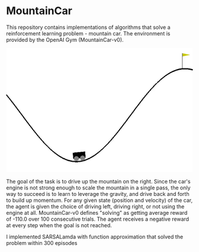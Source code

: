 # MountainCar

This repository contains implementations of algorithms that solve a reinforcement learning problem - mountain car. The environment is provided by the OpenAI Gym (MountainCar-v0). 

![Output sample](mountaincar.gif)


The goal of the task is to drive up the mountain on the right. Since the car's engine is not strong enough to scale the mountain in a single pass, the only way to succeed is to learn to leverage the gravity, and drive back and forth to build up momentum. For any given state (position and velocity) of the car, the agent is given the choice of driving left, driving right, or not using the engine at all. MountainCar-v0 defines "solving" as getting average reward of -110.0 over 100 consecutive trials.  The agent receives a negative reward at every step when the goal is not reached. 

I implemented SARSALamda with function approximation that solved the problem within 300 episodes

